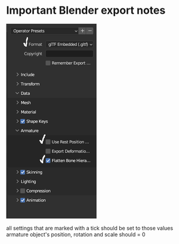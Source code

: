 # Important Blender export notes
![](pictures/gltf_export.png)

all settings that are marked with a tick should be set to those values
armature object's position, rotation and scale should = 0

